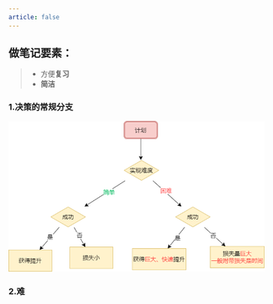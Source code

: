 ```yaml
---
article: false
---
```

## **做笔记要素：**

> - 方便**复习**
> - **简洁**

### 1.决策的常规分支

<img src="./assets/决策-1703171743051-1.png" alt="决策" style="zoom: 80%;" />

### 2.难
